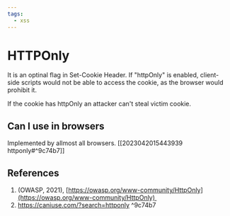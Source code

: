 ```yaml
---
tags:
  - xss
---
```


# HTTPOnly

It is an optinal flag in Set-Cookie Header. If "httpOnly" is enabled, client-side scripts would not be able to access the cookie, as the browser would prohibit it.

If the cookie has httpOnly an attacker can't steal victim cookie. 

## Can I use in browsers
Implemented by allmost all browsers. [[2023042015443939 httponly#^9c74b7]]

## References
1. (OWASP, 2021), [https://owasp.org/www-community/HttpOnly](https://owasp.org/www-community/HttpOnly) 
2. https://caniuse.com/?search=httponly  ^9c74b7